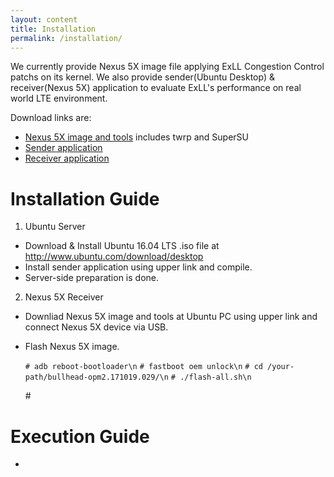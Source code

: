 ```yaml
---
layout: content
title: Installation
permalink: /installation/
---
```


We currently provide Nexus 5X image file applying ExLL Congestion Control patchs on its kernel.
We also provide sender(Ubuntu Desktop) & receiver(Nexus 5X) application to evaluate ExLL's performance on real world LTE environment.

Download links are:
- [Nexus 5X image and tools]()
  includes twrp and SuperSU
- [Sender application]()
- [Receiver application]()

# Installation Guide
1. Ubuntu Server
  - Download & Install Ubuntu 16.04 LTS .iso file at http://www.ubuntu.com/download/desktop
  - Install sender application using upper link and compile.
  - Server-side preparation is done.
  
2. Nexus 5X Receiver
  - Downliad Nexus 5X image and tools at Ubuntu PC using upper link and connect Nexus 5X device via USB.
  - Flash Nexus 5X image.
  
    `# adb reboot-bootloader\n`
    `# fastboot oem unlock\n`
    `# cd /your-path/bullhead-opm2.171019.029/\n`
    `# ./flash-all.sh\n`
    
    \#

# Execution Guide
- 

